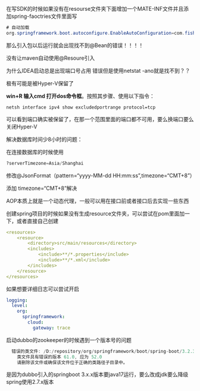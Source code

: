 在写SDK的时候如果没有在resourse文件夹下面增加一个MATE-INF文件并且添加spring-faoctries文件里面写

```java
# 自动加载
org.springframework.boot.autoconfigure.EnableAutoConfiguration=com.fishman.fishmanapi_clent_sdk.FishmanAPIClientSdkConfig

```

那么引入包以后运行就会出现找不到@Bean的错误！！！！

没有让maven自动使用@Resoure引入



为什么IDEA启动总是出现端口号占用 错误但是使用netstat -ano就是找不到？？

极有可能是被Hyper-V保留了

**win+R 输入cmd 打开dos命令框**。按照其步骤、使用以下指令：

```shell
netsh interface ipv4 show excludedportrange protocol=tcp
```

可以看到端口确实被保留了，在那一个范围里面的端口都不可用，要么换端口要么关闭Hyper-V



解决数据库时间少8小时的问题：

在连接数据库的时候使用

```sql
?serverTimezone=Asia/Shanghai
```

修改@JsonFormat（pattern=“yyyy-MM-dd HH:mm:ss”,timezone=“CMT+8”）

添加 timezone=“CMT+8”解决



AOP本质上就是一个动态代理，一般可以用在接口前或者接口后去实现一些东西

创建spring项目的时候如果没有生成resource文件夹，可以尝试在pom里面加一下，或者直接自己创建

```yaml
<resources>
    <resource>
        <directory>src/main/resources</directory>
        <includes>
            <include>**/*.properties</include>
            <include>**/*.xml</include>
        </includes>
    </resource>
</resources>
```

如果想要详细日志可以尝试开启

```yaml
logging:
  level:
    org:
      springframework:
        cloud:
          gateway: trace
```

启动dubbo的zookeeper的时候遇到一个版本号的问题

```java
  错误的类文件: /D:/repository/org/springframework/boot/spring-boot/3.2.3/spring-boot-3.2.3.jar!/org/springframework/boot/SpringApplication.class
    类文件具有错误的版本 61.0, 应为 52.0
    请删除该文件或确保该文件位于正确的类路径子目录中。
```

是因为dubbo引入的springboot 3.x.x版本要java17运行，要么改成jdk要么降级spring使用2.7.x版本
